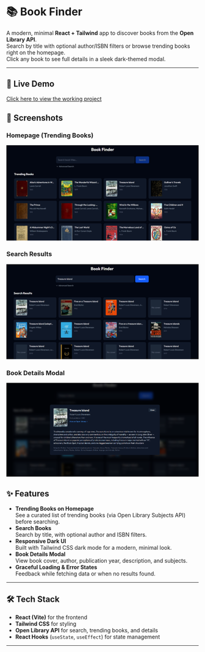 # 📚 Book Finder

A modern, minimal **React + Tailwind** app to discover books from the **Open Library API**.  
Search by title with optional author/ISBN filters or browse trending books right on the homepage.  
Click any book to see full details in a sleek dark-themed modal.

---

## 🔗 Live Demo

[Click here to view the working project](https://book-finder-vivek-rokadi.vercel.app/)


## 📸 Screenshots

### Homepage (Trending Books)
![Homepage Screenshot](./src/assets/screenshots/homepage.png)

### Search Results
![Search Screenshot](./src/assets/screenshots/searchpage.png)

### Book Details Modal
![Modal Screenshot](./src/assets/screenshots/bookdetails.png)


## ✨ Features

- **Trending Books on Homepage**  
  See a curated list of trending books (via Open Library Subjects API) before searching.
- **Search Books**  
  Search by title, with optional author and ISBN filters.
- **Responsive Dark UI**  
  Built with Tailwind CSS dark mode for a modern, minimal look.
- **Book Details Modal**  
  View book cover, author, publication year, description, and subjects.
- **Graceful Loading & Error States**  
  Feedback while fetching data or when no results found.

---

## 🛠 Tech Stack

- **React (Vite)** for the frontend  
- **Tailwind CSS** for styling   
- **Open Library API** for search, trending books, and details  
- **React Hooks** (`useState`, `useEffect`) for state management  

---


